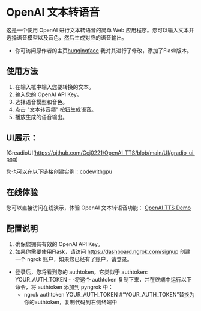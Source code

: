 # OpenAI 文本转语音

这是一个使用 OpenAI 进行文本转语音的简单 Web 应用程序。您可以输入文本并选择语音模型以及音色，然后生成对应的语音输出。
 - 你可访问原作者的主页[huggingface](https://huggingface.co/ysharma)
我对其进行了修改，添加了Flask版本。

## 使用方法

1. 在输入框中输入您要转换的文本。
2. 输入您的 OpenAI API Key。
3. 选择语音模型和音色。
4. 点击 "文本转音频" 按钮生成语音。
5. 播放生成的语音输出。

## UI展示：

[GreadioUI(https://github.com/Ccj0221/OpenAI_TTS/blob/main/UI/gradio_ui.png)

您也可以在以下链接创建实例：[codewithgpu](https://www.codewithgpu.com/u/J_0221)

## 在线体验

您可以直接访问在线演示，体验 OpenAI 文本转语音功能：
[OpenAI TTS Demo](https://huggingface.co/spaces/ysharma/OpenAI_TTS_New)

## 配置说明

1. 确保您拥有有效的 OpenAI API Key。
2. 如果你需要使用Flask，请访问 https://dashboard.ngrok.com/signup 创建一个 ngrok 账户，如果您已经有了账户，请登录。
- 登录后，您将看到您的 authtoken，它类似于 authtoken: YOUR_AUTH_TOKEN -
  -将这个 authtoken 复制下来，并在终端中运行以下命令，将 authtoken 添加到 pyngrok 中：
   -  ngrok authtoken YOUR_AUTH_TOKEN #“YOUR_AUTH_TOKEN”替换为你的authtoken，复制代码到右侧终端中

